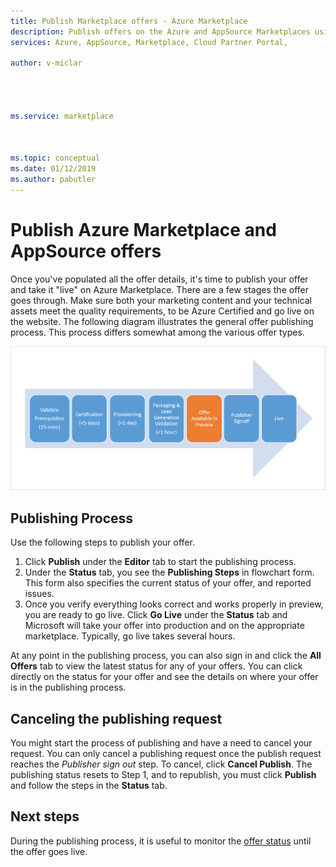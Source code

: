 ```yaml
---
title: Publish Marketplace offers - Azure Marketplace 
description: Publish offers on the Azure and AppSource Marketplaces using the Cloud Partner Portal
services: Azure, AppSource, Marketplace, Cloud Partner Portal, 

author: v-miclar




ms.service: marketplace



ms.topic: conceptual
ms.date: 01/12/2019
ms.author: pabutler
---
```


# Publish Azure Marketplace and AppSource offers

Once you've populated all the offer details, it's time to publish your offer and take it "live" on Azure Marketplace. There are a few stages the offer goes through. Make sure both your marketing content and your technical assets meet the quality requirements, to be Azure Certified and go live on the website.  The following diagram illustrates the general offer publishing process.  This process differs somewhat among the various offer types.

![general flow for offer publishing](./media/publish-flow.png)


## Publishing Process

Use the following steps to publish your offer.

1. Click **Publish** under the **Editor** tab to start the publishing process.
2. Under the **Status** tab, you see the **Publishing Steps** in flowchart form.  This form also specifies the current status of your offer, and reported issues.
3. Once you verify everything looks correct and works properly in preview, you are ready to go live. Click **Go Live** under the **Status** tab and Microsoft will take your offer into production and on the appropriate marketplace. Typically, go live takes several hours.

At any point in the publishing process, you can also sign in and click the **All Offers** tab to view the latest status for any of your offers. You can click directly on the status for your offer and see the details on where your offer is in the publishing process.


## Canceling the publishing request

You might start the process of publishing and have a need to cancel your request. You can only cancel a publishing request once the publish request reaches the *Publisher sign out* step. To cancel, click **Cancel Publish**. The publishing status resets to Step 1, and to republish, you must click **Publish** and follow the steps in the **Status** tab.


## Next steps

During the publishing process, it is useful to monitor the [offer status](./cpp-view-status-offer.md) until the offer goes live. 